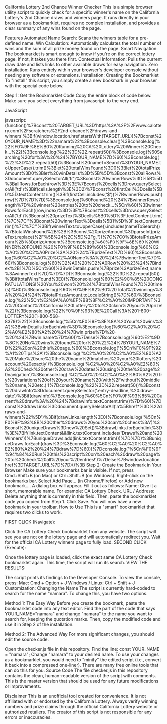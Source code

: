 California Lottery 2nd Chance Winner Checker
This is a simple browser utility script to quickly check for a specific winner's name on the California Lottery's 2nd Chance draws and winners page. It runs directly in your browser as a bookmarklet, requires no complex installation, and provides a clear summary of any wins found on the page.

Features
Automated Name Search: Scans the winners table for a pre-defined name.
Win Calculation: Automatically calculates the total number of wins and the sum of all prize money found on the page.
Smart Navigation: The bookmarklet is smart enough to know if you're on the correct lottery page. If not, it takes you there first.
Contextual Information: Pulls the current draw date and lists links to other available draws for easy navigation.
Zero Installation: Runs entirely within your browser's developer console without needing any software or extensions.
Installation: Creating the Bookmarklet
To "install" this script, you simply create a new bookmark in your browser with the special code below.

Step 1: Get the Bookmarklet Code
Copy the entire block of code below. Make sure you select everything from javascript: to the very end.

JavaScript

javascript:(function()%7Bconst%20TARGET_URL%3D'https%3A%2F%2Fwww.calottery.com%2Fscratchers%2F2nd-chance%2Fdraws-and-winners'%3Bif(window.location.href.startsWith(TARGET_URL))%7Bconst%20YOUR_NAME%3D%22namara%22%3Bconsole.clear()%3Bconsole.log(%22%F0%9F%8E%B0%20Running%20CA%20Lottery%20Winner%20Check...%22)%3Bconsole.log(%22%3D%22.repeat(50))%3Bconsole.log(%60Searching%20for%3A%20%24%7BYOUR_NAME%7D%60)%3Bconsole.log(%22%3D%22.repeat(50))%3Bconst%20nameToSearch%3DYOUR_NAME.toUpperCase().trim()%3Blet%20totalWinsFound%3D0%3Blet%20totalPrizeAmount%3D0%3Blet%20winDetails%3D%5B%5D%3Bconst%20allRows%3Ddocument.querySelectorAll('tr')%3Bconst%20winnerRows%3D%5B%5D%3BallRows.forEach(row%3D%3E%7Bconst%20cells%3Drow.querySelectorAll('td')%3Bif(cells.length%3E%3D2)%7Bconst%20firstCell%3Dcells%5B0%5D.textContent.trim()%3Bif(firstCell.includes('$'))%7BwinnerRows.push(row)%7D%7D%7D)%3Bconsole.log(%60Found%20%24%7BwinnerRows.length%7D%20winner%20entries%20to%20check...%5Cn%60)%3BwinnerRows.forEach((row,index)%3D%3E%7Bconst%20cells%3Drow.querySelectorAll('td')%3Bconst%20prizeText%3Dcells%5B0%5D%3F.textContent.trim()%7C%7C''%3Bconst%20winnerText%3Dcells%5B1%5D%3F.textContent.trim()%7C%7C''%3Bif(winnerText.toUpperCase().includes(nameToSearch))%7BtotalWinsFound%2B%2B%3Bconst%20prizeAmount%3DparseInt(prizeText.replace(%2F%5B%24%2C%5D%2Fg,''))%7C%7C0%3BtotalPrizeAmount%2B%3DprizeAmount%3Bconsole.log(%60%F0%9F%8E%89%20WINNER%20FOUND!%20%F0%9F%8E%89%60)%3Bconsole.log(%60%C2%A0%20%C2%A0Prize%3A%20%24%7BprizeText%7D%60)%3Bconsole.log(%60%C2%A0%20%C2%A0Name%3A%20%24%7BwinnerText%7D%60)%3Bconsole.log(%60%C2%A0%20%C2%A0Row%20%23%24%7Bindex%2B1%7D%5Cn%60)%3BwinDetails.push(%7Bprize%3AprizeText,name%3AwinnerText%7D)%7D%7D)%3Bconsole.log(%22%3D%22.repeat(50))%3Bif(totalWinsFound%3E0)%7Bconsole.log(%60%E2%9C%85%20CONGRATULATIONS!%20You%20won%20%24%7BtotalWinsFound%7D%20time(s)!%60)%3Bconsole.log(%60%F0%9F%92%B0%20Total%20winnings%3A%20%24%24%7BtotalPrizeAmount.toLocaleString()%7D%60)%3Bconsole.log(%22%5Cn%E2%9A%A0%EF%B8%8F%C2%A0%20IMPORTANT%3A%20Contact%20California%20Lottery%20to%20claim%20your%20prize!%22)%3Bconsole.log(%22%F0%9F%93%9E%20Call%3A%201-800-LOTTERY%20(1-800-568-8379)%22)%3Bconsole.log('%5Cn%F0%9F%8E%8A%20Your%20wins%3A')%3BwinDetails.forEach(win%3D%3Econsole.log(%60%C2%A0%20%C2%A0%E2%80%A2%20%24%7Bwin.prize%7D%20-%20%24%7Bwin.name%7D%60))%7Delse%7Bconsole.log(%60%E2%9D%8C%20No%20wins%20found%20for%20%22%24%7BYOUR_NAME%7D%22%20on%20this%20page.%60)%3Bconsole.log('%5Cn%F0%9F%92%A1%20Tips%3A')%3Bconsole.log('%C2%A0%20%C2%A0%E2%80%A2%20Make%20sure%20the%20name%20matches%20your%20lottery%20account%20exactly')%3Bconsole.log('%C2%A0%20%C2%A0%E2%80%A2%20Check%20other%20draw%20dates%20using%20the%20page%20navigation')%3Bconsole.log('%C2%A0%20%C2%A0%E2%80%A2%20Try%20variations%20of%20your%20name%20(with%2Fwithout%20middle%20name,%20etc.)')%7Dconsole.log(%22%3D%22.repeat(50))%3Bconst%20drawInfo%3Ddocument.querySelector('.entry-deadline,%20.draw-date')%3Bif(drawInfo)%7Bconsole.log(%60%5Cn%F0%9F%93%85%20Current%20draw%3A%20%24%7BdrawInfo.textContent.trim()%7D%60)%7Dconst%20drawLinks%3Ddocument.querySelectorAll('a%5Bhref*%3D%22draws-and-winners%22%5D')%3Bif(drawLinks.length%3E0)%7Bconsole.log('%5Cn%F0%9F%93%8B%20Other%20draws%20you%20can%20check%3A')%3Bconst%20uniqueDraws%3Dnew%20Set()%3BdrawLinks.forEach(link%3D%3E%7Bif(link.textContent&&!link.textContent.includes('Draws%20and%20Winners'))%7BuniqueDraws.add(link.textContent.trim())%7D%7D)%3BuniqueDraws.forEach(draw%3D%3Econsole.log(%60%C2%A0%20%C2%A0%E2%80%A2%20%24%7Bdraw%7D%60))%7Dconsole.log('%5Cn%F0%9F%94%84%20Run%20this%20script%20on%20each%20draw%20page%20to%20check%20all%20your%20entries!')%7Delse%7Bwindow.location.href%3DTARGET_URL%7D%7D)()%3B
Step 2: Create the Bookmark in Your Browser
Make sure your bookmarks bar is visible. If not, press Cmd+Shift+B (on Mac) or Ctrl+Shift+B (on Windows).
Right-click on the bookmarks bar.
Select Add Page... (in Chrome/Firefox) or Add new bookmark....
A dialog box will appear. Fill it out as follows:
Name: Give it a short, memorable name. For example: CA Lottery Check.
URL / Address: Delete anything that is currently in this field. Then, paste the bookmarklet code you copied from Step 1.
Click Save. You will now have a new bookmark in your toolbar.
How to Use
This is a "smart" bookmarklet that requires two clicks to work.

FIRST CLICK (Navigate):

Click the CA Lottery Check bookmarklet from any website.
The script will see you are not on the lottery page and will automatically redirect you.
Wait for the official CA Lottery winners page to fully load.
SECOND CLICK (Execute):

Once the lottery page is loaded, click the exact same CA Lottery Check bookmarklet again.
This time, the script will run its search.
VIEW THE RESULTS:

The script prints its findings to the Developer Console. To view the console, press:
Mac: Cmd + Option + J
Windows / Linux: Ctrl + Shift + J
Customization: Changing the Name
The script is currently hard-coded to search for the name "namara". To change this, you have two options.

Method 1: The Easy Way
Before you create the bookmark, paste the bookmarklet code into any text editor. Find the part of the code that says YOUR_NAME="namara" and change "namara" to the name you want to search for, keeping the quotation marks. Then, copy the modified code and use it in Step 2 of the installation.

Method 2: The Advanced Way
For more significant changes, you should edit the source code.

Open the checker.js file in this repository.
Find the line: const YOUR_NAME = "namara";
Change "namara" to your desired name.
To use your changes as a bookmarklet, you would need to "minify" the edited script (i.e., convert it back into a compressed one-liner). There are many free online tools that can do this for you.
Source Code
The file checker.js in this repository contains the clean, human-readable version of the script with comments. This is the master version that should be used for any future modifications or improvements.

Disclaimer
This is an unofficial tool created for convenience. It is not affiliated with or endorsed by the California Lottery. Always verify winning numbers and prize claims through the official California Lottery website or authorized retailers. The creator of this script is not responsible for any errors or inaccuracies.
